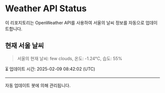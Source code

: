 
# Weather API Status

이 리포지토리는 OpenWeather API를 사용하여 서울의 날씨 정보를 자동으로 업데이트합니다.

## 현재 서울 날씨
> 서울의 현재 날씨: few clouds, 온도: -1.24°C, 습도: 55%

⏳ 업데이트 시간: 2025-02-09 08:42:02 (UTC)

---
자동 업데이트 봇에 의해 관리됩니다.
